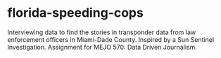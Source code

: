 # florida-speeding-cops
Interviewing data to find the stories in transponder data from law enforcement officers in Miami-Dade County. Inspired by a Sun Sentinel Investigation. Assignment for MEJO 570: Data Driven Journalism.
